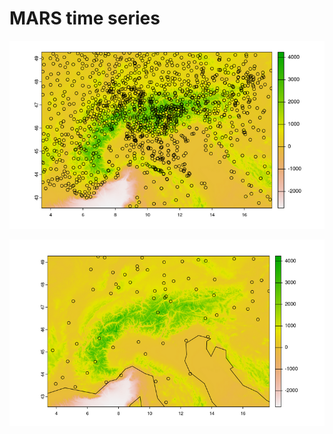 # MARS time series

![Available stations in MARS](./img/mars/marsStations.png)


![Selected time series from MARS](./img/mars/selectedMarsStations.png)
